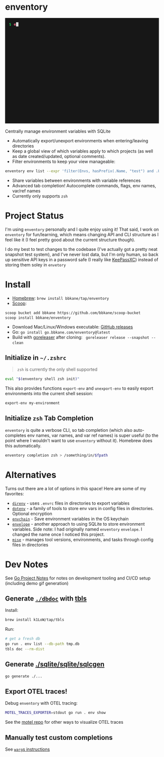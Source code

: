 # enventory

![./demo.gif](./demo.gif)

Centrally manage environment variables with SQLite

- Automatically export/unexport environments when entering/leaving directories
- Keep a global view of which variables apply to which projects (as well as date created/updated, optional comments). 
- Filter environments to keep your view manageable:

```bash
enventory env list --expr 'filter(Envs, hasPrefix(.Name, "test") and .UpdateTime > now() - duration("90d"))'
```

- Share variables between environments with variable references
- Advanced tab completion! Autocomplete commands, flags, env names, var/ref names
- Currently only supports `zsh`

# Project Status

I'm using `enventory` personally and I quite enjoy using it! That said, I work
on `enventory` for fun/learning, which means changing API and CLI structure as
I feel like it (I feel pretty good about the current structure though).

I do my best to test changes to the codebase (I've actually got a pretty neat
snapshot test system), and I've never lost data, but I'm only human, so back up
sensitive API keys in a password safe (I really like
[KeePassXC](https://keepassxc.org/)) instead of storing them soley in
`envetory`

# Install

- [Homebrew](https://brew.sh/): `brew install bbkane/tap/enventory`
- [Scoop](https://scoop.sh/):

```
scoop bucket add bbkane https://github.com/bbkane/scoop-bucket
scoop install bbkane/enventory
```

- Download Mac/Linux/Windows executable: [GitHub releases](https://github.com/bbkane/enventory/releases)
- Go: `go install go.bbkane.com/enventory@latest`
- Build with [goreleaser](https://goreleaser.com/) after cloning: ` goreleaser release --snapshot --clean`

## Initialize in `~/.zshrc`

> `zsh` is currently the only shell supported

```bash
eval "$(enventory shell zsh init)"
```

This also provides functions `export-env` and `unexport-env` to easily export environments into the current shell session:

```bash
export-env my-environment
```

## Initialize `zsh` Tab Completion

`enventory` is quite a verbose CLI, so tab completion (which also
auto-completes env names, var names, and var ref names) is super useful (to the
point where I wouldn't want to use `enventory` without it). Homebrew does this
automatically.

```bash
enventory completion zsh > /something/in/$fpath
```

# Alternatives

Turns out there are a lot of options in this space! Here are some of my  favorites:

- [`direnv`](https://direnv.net/) - uses `.envrc` files in directories to export variables
- [`dotenv`](https://www.dotenv.org/) - a family of tools to store env vars in config files in directories. Optional encryption
- [`envchain`](https://github.com/sorah/envchain) - Save environment variables in the OS keychain
- [`envelope`](https://github.com/mattrighetti/envelope) - another approach to using SQLite to store environment variables. Side note: I had originally named `enventory` `envelope`. I changed the name once I noticed this project.
- [`mise`](https://mise.jdx.dev/) - manages tool versions, environments, and tasks through config files in directories

# Dev Notes

See [Go Project Notes](https://www.bbkane.com/blog/go-project-notes/) for notes
on development tooling and CI/CD setup (including demo gif generation)

## Generate [`./dbdoc`](./dbdoc) with [tbls](https://github.com/k1LoW/tbls)

Install:

```bash
brew install k1LoW/tap/tbls
```

Run:

```bash
# get a fresh db
go run . env list --db-path tmp.db
tbls doc --rm-dist
```

## Generate [./sqlite/sqlite/sqlcgen](./sqlite/sqlite/sqlcgen)

```bash
go generate ./...
```

## Export OTEL traces!

Debug `enventory` with OTEL tracing:

```bash
MOTEL_TRACES_EXPORTER=stdout go run . env show
```

See the [motel repo](https://github.com/bbkane/motel) for other ways to visualize OTEL traces

## Manually test custom completions

See [`warg`s instructions](https://github.com/bbkane/warg/tree/master/completion)
